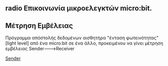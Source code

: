## radio Επικοινωνία μικροελεγκτών micro:bit.
## Μέτρηση Εμβέλειας

Πρόγραμμα απόστολής δεδομένων αισθητήρα "ένταση φωτεινότητας" [light level] από ένα micro:bit σε ένα άλλο, προκειμένου να γίνει μέτρηση εμβέλειας Sender--->Receiver

[Sender](https://makecode.microbit.org/_JLX3AwTbxdhs/)
